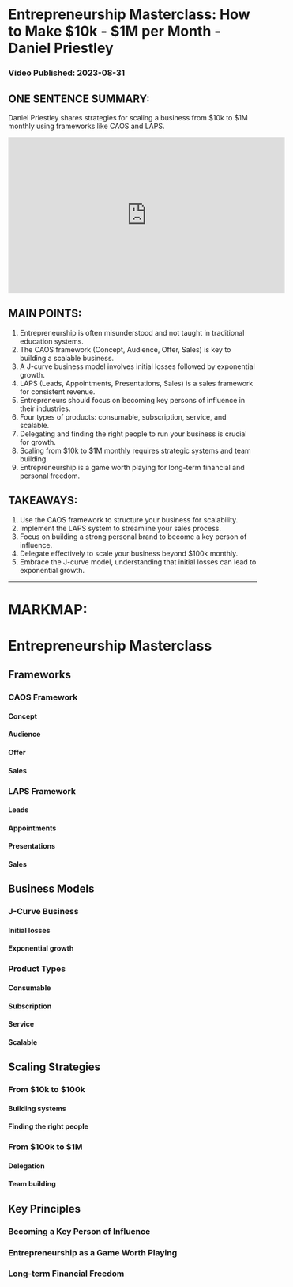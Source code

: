 # Entrepreneurship Masterclass: How to Make $10k - $1M per Month - Daniel Priestley
### Video Published: 2023-08-31
## ONE SENTENCE SUMMARY:
Daniel Priestley shares strategies for scaling a business from $10k to $1M monthly using frameworks like CAOS and LAPS.
<iframe width="560" height="315" src="https://www.youtube.com/embed/jOgqIbeLXkE" frameborder="0" allowfullscreen></iframe>

## MAIN POINTS:
1. Entrepreneurship is often misunderstood and not taught in traditional education systems.
2. The CAOS framework (Concept, Audience, Offer, Sales) is key to building a scalable business.
3. A J-curve business model involves initial losses followed by exponential growth.
4. LAPS (Leads, Appointments, Presentations, Sales) is a sales framework for consistent revenue.
5. Entrepreneurs should focus on becoming key persons of influence in their industries.
6. Four types of products: consumable, subscription, service, and scalable.
7. Delegating and finding the right people to run your business is crucial for growth.
8. Scaling from $10k to $1M monthly requires strategic systems and team building.
9. Entrepreneurship is a game worth playing for long-term financial and personal freedom.

## TAKEAWAYS:
1. Use the CAOS framework to structure your business for scalability.
2. Implement the LAPS system to streamline your sales process.
3. Focus on building a strong personal brand to become a key person of influence.
4. Delegate effectively to scale your business beyond $100k monthly.
5. Embrace the J-curve model, understanding that initial losses can lead to exponential growth.

---

# MARKMAP:
# Entrepreneurship Masterclass
## Frameworks
### CAOS Framework
#### Concept
#### Audience
#### Offer
#### Sales
### LAPS Framework
#### Leads
#### Appointments
#### Presentations
#### Sales
## Business Models
### J-Curve Business
#### Initial losses
#### Exponential growth
### Product Types
#### Consumable
#### Subscription
#### Service
#### Scalable
## Scaling Strategies
### From $10k to $100k
#### Building systems
#### Finding the right people
### From $100k to $1M
#### Delegation
#### Team building
## Key Principles
### Becoming a Key Person of Influence
### Entrepreneurship as a Game Worth Playing
### Long-term Financial Freedom